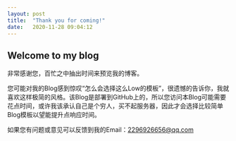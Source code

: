 ```yaml
---
layout: post
title:  "Thank you for coming!"
date:   2020-11-28 09:04:12
---
```


## Welcome to my blog

非常感谢您，百忙之中抽出时间来预览我的博客。

您可能对我的Blog感到惊叹“怎么会选择这么Low的模板”，很遗憾的告诉你，我就喜欢这样极简的风格。该Blog是部署到GitHub上的，所以您访问本Blog可能需要花点时间，或许我该承认自己是个穷人，买不起服务器，因此才会选择比较简单Blog模板以望能提升点响应时间。

如果您有问题或意见可以反馈到我的Email：2296926656@qq.com